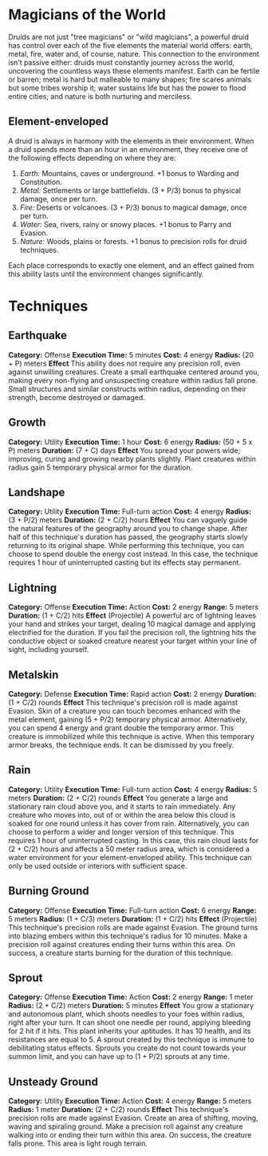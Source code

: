 # Magicians of the World 
Druids are not just "tree magicians" or "wild magicians", a powerful druid has control over each of the five elements the material world offers: earth, metal, fire, water and, of course, nature. This connection to the environment isn’t passive either: druids must constantly journey across the world, uncovering the countless ways these elements manifest. Earth can be fertile or barren; metal is hard but malleable to many shapes; fire scares animals but some tribes worship it; water sustains life but has the power to flood entire cities; and nature is both nurturing and merciless.

## Element-enveloped
A druid is always in harmony with the elements in their environment. When a druid spends more than an hour in an environment, they receive one of the following effects depending on where they are:
1. *Earth:* Mountains, caves or underground. +1 bonus to Warding and Constitution.
2. *Metal:* Settlements or large battlefields. (3 + P/3) bonus to physical damage, once per turn.
3. *Fire:* Deserts or volcanoes. (3 + P/3) bonus to magical damage, once per turn.
4. *Water:* Sea, rivers, rainy or snowy places. +1 bonus to Parry and Evasion.
5. *Nature:* Woods, plains or forests. +1 bonus to precision rolls for druid techniques. 

Each place corresponds to exactly one element, and an effect gained from this ability lasts until the environment changes significantly.

# Techniques
## Earthquake
**Category:** Offense
**Execution Time:** 5 minutes
**Cost:** 4 energy
**Radius:** (20 + P) meters
**Effect**
	 This ability does not require any precision roll, even against unwilling creatures.
	 Create a small earthquake centered around you, making every non-flying and unsuspecting creature within radius fall prone. Small structures and similar constructs within radius, depending on their strength, become destroyed or damaged.

## Growth
**Category:** Utility
**Execution Time:** 1 hour
**Cost:** 6 energy
**Radius:** (50 + 5 x P) meters
**Duration:** (7 + C) days
**Effect**
	You spread your powers wide; improving, curing and growing nearby plants slightly. Plant creatures within radius gain 5 temporary physical armor for the duration. 

## Landshape
**Category:** Utility
**Execution Time:** Full-turn action
**Cost:** 4 energy
**Radius:** (3 + P/2) meters
**Duration:** (2 + C/2) hours
**Effect**
	You can vaguely guide the natural features of the geography around you to change shape. After half of this technique's duration has passed, the geography starts slowly returning to its original shape. While performing this technique, you can choose to spend double the energy cost instead. In this case, the technique requires 1 hour of uninterrupted casting but its effects stay permanent.  

## Lightning
**Category:** Offense
**Execution Time:** Action
**Cost:** 2 energy
**Range:** 5 meters
**Duration:** (1 + C/2) hits
**Effect**
	(Projectile)
	A powerful arc of lightning leaves your hand and strikes your target, dealing 10 magical damage and applying electrified for the duration. If you fail the precision roll, the lightning hits the conductive object or soaked creature nearest your target within your line of sight, including yourself.

## Metalskin
**Category:** Defense
**Execution Time:** Rapid action
**Cost:** 2 energy
**Duration:** (1 + C/2) rounds
**Effect**
	This technique's precision roll is made against Evasion.
	Skin of a creature you can touch becomes enhanced with the metal element, gaining (5 + P/2) temporary physical armor. Alternatively, you can spend 4 energy and grant double the temporary armor. This creature is immobilized while this technique is active. When this temporary armor breaks, the technique ends. It can be dismissed by you freely.

## Rain
**Category:** Utility
**Execution Time:** Full-turn action
**Cost:** 4 energy
**Radius:** 5 meters
**Duration:** (2 + C/2) rounds
**Effect**
	You generate a large and stationary rain cloud above you, and it starts to rain immediately. Any creature who moves into, out of or within the area below this cloud is soaked for one round unless it has cover from rain.
	Alternatively, you can choose to perform a wider and longer version of this technique. This requires 1 hour of uninterrupted casting. In this case, this rain cloud lasts for (2 + C/2) hours and affects a 50 meter radius area, which is considered a water environment for your element-enveloped ability.
	This technique can only be used outside or interiors with sufficient space.

## Burning Ground
**Category:** Offense
**Execution Time:** Full-turn action
**Cost:** 6 energy
**Range:** 5 meters
**Radius:** (1 + C/3) meters
**Duration:** (1 + C/2) hits
**Effect**
	(Projectile)
	This technique's precision rolls are made against Evasion.
	The ground turns into blazing embers within this technique's radius for 10 minutes. Make a precision roll against creatures ending their turns within this area. On success, a creature starts burning for the duration of this technique.

## Sprout
**Category:** Offense
**Execution Time:** Action 
**Cost:** 2 energy
**Range:** 1 meter 
**Radius:** (2 + C/2) meters
**Duration:** 5 minutes
**Effect**
	You grow a stationary and autonomous plant, which shoots needles to your foes within radius, right after your turn. It can shoot one needle per round, applying bleeding for 2 hit if it hits.
	This plant inherits your aptitudes. It has 10 health, and its resistances are equal to 5. 
	A sprout created by this technique is immune to debilitating status effects.
	Sprouts you create do not count towards your summon limit, and you can have up to (1 + P/2) sprouts at any time.

## Unsteady Ground
**Category:**  Utility
**Execution Time:** Action
**Cost:** 4 energy
**Range:** 5 meters
**Radius:** 1 meter
**Duration:** (2 + C/2) rounds
**Effect**
	This technique's precision rolls are made against Evasion.
	Create an area of shifting, moving, waving and spiraling ground. Make a precision roll against any creature walking into or ending their turn within this area. On success, the creature falls prone.
	This area is light rough terrain.
